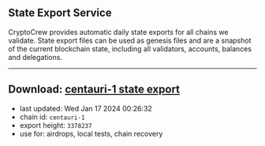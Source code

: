 ## State Export Service
CryptoCrew provides automatic daily state exports for all chains we validate. State export files can be used as genesis files and are a snapshot of the current blockchain state, including all validators, accounts, balances and delegations.

---
**Download: [centauri-1 state export](https://dl.ccvalidators.com/SERVICE/composable/centauri-1_export_3378237.json)**
---

- last updated: Wed Jan 17 2024 00:26:32
- chain id: `centauri-1`
- export height: `3378237`
- use for: airdrops, local tests, chain recovery
